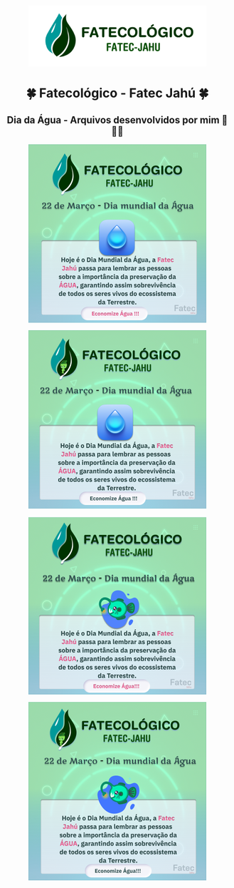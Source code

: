 <p align="center">
    <img alt="Ferramentas Básicas BTM" width="400" src="./assets/images/icon/LOGOFatecologicoVerde.png">
</p>
<h1 align="center">
    🍀 Fatecológico - Fatec Jahú 🍀
</h1>

<h2 align="center">
    Dia da Água - Arquivos desenvolvidos por mim 💚💛💚
</h2>

<p align="center">
    <img alt="Ferramentas Básicas BTM" width="400" src="./assets/images/Mod-1.png">
</p>
<p align="center">
    <img alt="Ferramentas Básicas BTM" width="400" src="./assets/images/Mod-1.1.png">
</p>
<p align="center">
    <img alt="Ferramentas Básicas BTM" width="400" src="./assets/images/Mod-2.png">
</p>
<p align="center">
    <img alt="Ferramentas Básicas BTM" width="400" src="./assets/images/Mod-2.1.png">
</p>
